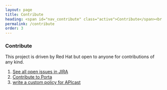 ```yaml
---
layout: page
title: Contribute
heading: <span id="nav_contribute" class="active">Contribute</span><br />to grow
permalink: /contribute
order: 3
---
```


<article id="contribute" class="chapter">  
  <section class="summary">
    <h1>Contribute</h1>
    <p>This project is driven by Red Hat but open to anyone for contributions of any kind.</p>
  </section>
  <section class="functional">
    <ol class="policy-chain">
      <li class="feature" id=""><a href="https://issues.jboss.org/projects/THREESCALE">See all open issues in JIRA</a></li>
      <li class="feature" id=""><a href="https://github.com/3scale/porta/blob/master/CONTRIBUTING.md">Contribute to Porta</a></li>     
      <li class="feature" id=""><a href="https://github.com/3scale/apicast/blob/master/doc/policies.md">write a custom policy for APIcast</a></li>
    </ol>
  </section>
</article>
<script src="{{ "/assets/contribute.js" | relative_url }}"></script>
